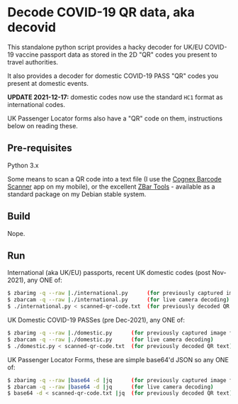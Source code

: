 # Decode COVID-19 QR data, aka decovid

This standalone python script provides a hacky decoder for UK/EU COVID-19 vaccine passport
data as stored in the 2D "QR" codes you present to travel authorities.

It also provides a decoder for domestic COVID-19 PASS "QR" codes you present at domestic events.

__UPDATE 2021-12-17:__ domestic codes now use the standard `HC1` format as international codes.

UK Passenger Locator forms also have a "QR" code on them, instructions below on reading these.

## Pre-requisites

Python 3.x

Some means to scan a QR code into a text file (I use the
[Cognex Barcode Scanner](https://play.google.com/store/apps/details?id=com.manateeworks.barcodescanners)
app on my mobile), or the excellent [ZBar Tools](https://github.com/mchehab/zbar) - available as a
standard package on my Debian stable system.

## Build

Nope.

## Run

International (aka UK/EU) passports, recent UK domestic codes (post Nov-2021), any ONE of:
```bash
$ zbarimg -q --raw |./international.py      (for previously captured image files)
$ zbarcam -q --raw |./international.py      (for live camera decoding)
$ ./international.py < scanned-qr-code.txt  (for previously decoded QR text)
```

UK Domestic COVID-19 PASSes (pre Dec-2021), any ONE of:
```bash
$ zbarimg -q --raw |./domestic.py      (for previously captured image files)
$ zbarcam -q --raw |./domestic.py      (for live camera decoding)
$ ./domestic.py < scanned-qr-code.txt  (for previously decoded QR text)
```

UK Passenger Locator Forms, these are simple base64'd JSON so any ONE of:
```bash
$ zbarimg -q --raw |base64 -d |jq      (for previously captured image files)
$ zbarcam -q --raw |base64 -d |jq      (for live camera decoding)
$ base64 -d < scanned-qr-code.txt |jq  (for previously decoded QR text)
```

